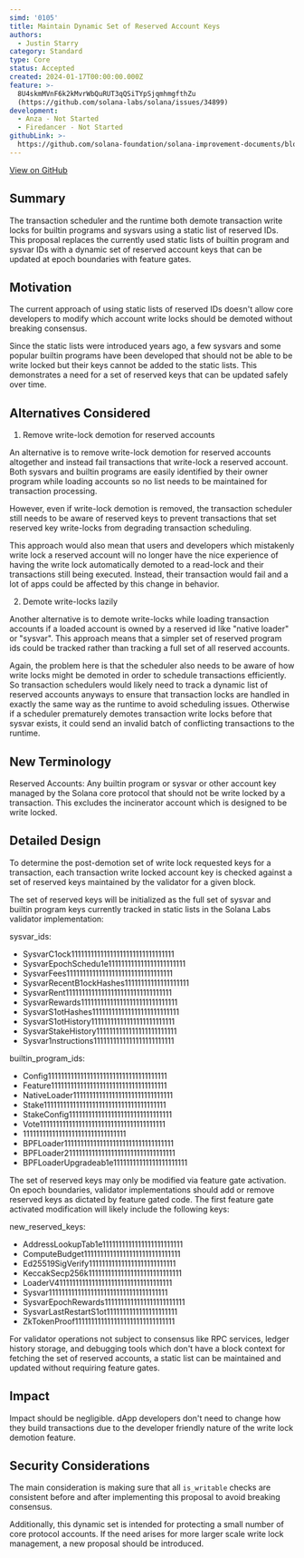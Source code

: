 ```yaml
---
simd: '0105'
title: Maintain Dynamic Set of Reserved Account Keys
authors:
  - Justin Starry
category: Standard
type: Core
status: Accepted
created: 2024-01-17T00:00:00.000Z
feature: >-
  8U4skmMVnF6k2kMvrWbQuRUT3qQSiTYpSjqmhmgfthZu
  (https://github.com/solana-labs/solana/issues/34899)
development:
  - Anza - Not Started
  - Firedancer - Not Started
githubLink: >-
  https://github.com/solana-foundation/solana-improvement-documents/blob/main/proposals/0105-dynamic-reserved-accounts-set.md
---
```

[View on GitHub](https://github.com/solana-foundation/solana-improvement-documents/blob/main/proposals/0105-dynamic-reserved-accounts-set.md)


## Summary

The transaction scheduler and the runtime both demote transaction write locks
for builtin programs and sysvars using a static list of reserved IDs. This
proposal replaces the currently used static lists of builtin program and sysvar
IDs with a dynamic set of reserved account keys that can be updated at epoch
boundaries with feature gates.

## Motivation

The current approach of using static lists of reserved IDs doesn't allow core
developers to modify which account write locks should be demoted without
breaking consensus.

Since the static lists were introduced years ago, a few sysvars and some popular
builtin programs have been developed that should not be able to be write locked
but their keys cannot be added to the static lists. This demonstrates a need for
a set of reserved keys that can be updated safely over time.

## Alternatives Considered

1. Remove write-lock demotion for reserved accounts

An alternative is to remove write-lock demotion for reserved accounts altogether
and instead fail transactions that write-lock a reserved account. Both sysvars
and builtin programs are easily identified by their owner program while loading
accounts so no list needs to be maintained for transaction processing.

However, even if write-lock demotion is removed, the transaction scheduler still
needs to be aware of reserved keys to prevent transactions that set reserved key
write-locks from degrading transaction scheduling.

This approach would also mean that users and developers which mistakenly write
lock a reserved account will no longer have the nice experience of having the
write lock automatically demoted to a read-lock and their transactions still
being executed. Instead, their transaction would fail and a lot of apps could be
affected by this change in behavior.

2. Demote write-locks lazily

Another alternative is to demote write-locks while loading transaction accounts
if a loaded account is owned by a reserved id like "native loader" or "sysvar".
This approach means that a simpler set of reserved program ids could be tracked
rather than tracking a full set of all reserved accounts.

Again, the problem here is that the scheduler also needs to be aware of how
write locks might be demoted in order to schedule transactions efficiently. So
transaction schedulers would likely need to track a dynamic list of reserved
accounts anyways to ensure that transaction locks are handled in exactly the
same way as the runtime to avoid scheduling issues. Otherwise if a scheduler
prematurely demotes transaction write locks before that sysvar exists, it could
send an invalid batch of conflicting transactions to the runtime.

## New Terminology

Reserved Accounts: Any builtin program or sysvar or other account key managed by
the Solana core protocol that should not be write locked by a transaction. This
excludes the incinerator account which is designed to be write locked.

## Detailed Design

To determine the post-demotion set of write lock requested keys for a
transaction, each transaction write locked account key is checked against a set
of reserved keys maintained by the validator for a given block.

The set of reserved keys will be initialized as the full set of sysvar and
builtin program keys currently tracked in static lists in the Solana Labs
validator implementation:

sysvar_ids:

- SysvarC1ock11111111111111111111111111111111
- SysvarEpochSchedu1e111111111111111111111111
- SysvarFees111111111111111111111111111111111
- SysvarRecentB1ockHashes11111111111111111111
- SysvarRent111111111111111111111111111111111
- SysvarRewards111111111111111111111111111111
- SysvarS1otHashes111111111111111111111111111
- SysvarS1otHistory11111111111111111111111111
- SysvarStakeHistory1111111111111111111111111
- Sysvar1nstructions1111111111111111111111111

builtin_program_ids:

- Config1111111111111111111111111111111111111
- Feature111111111111111111111111111111111111
- NativeLoader1111111111111111111111111111111
- Stake11111111111111111111111111111111111111
- StakeConfig11111111111111111111111111111111
- Vote111111111111111111111111111111111111111
- 11111111111111111111111111111111
- BPFLoader1111111111111111111111111111111111
- BPFLoader2111111111111111111111111111111111
- BPFLoaderUpgradeab1e11111111111111111111111

The set of reserved keys may only be modified via feature gate activation. On
epoch boundaries, validator implementations should add or remove reserved keys
as dictated by feature gated code. The first feature gate activated modification
will likely include the following keys:

new_reserved_keys:

- AddressLookupTab1e1111111111111111111111111
- ComputeBudget111111111111111111111111111111
- Ed25519SigVerify111111111111111111111111111
- KeccakSecp256k11111111111111111111111111111
- LoaderV411111111111111111111111111111111111
- Sysvar1111111111111111111111111111111111111
- SysvarEpochRewards1111111111111111111111111
- SysvarLastRestartS1ot1111111111111111111111
- ZkTokenProof1111111111111111111111111111111

For validator operations not subject to consensus like RPC services, ledger
history storage, and debugging tools which don't have a block context for
fetching the set of reserved accounts, a static list can be maintained and
updated without requiring feature gates.

## Impact

Impact should be negligible. dApp developers don't need to change how they build
transactions due to the developer friendly nature of the write lock demotion
feature.

## Security Considerations

The main consideration is making sure that all `is_writable` checks are
consistent before and after implementing this proposal to avoid breaking
consensus.

Additionally, this dynamic set is intended for protecting a small number of core
protocol accounts. If the need arises for more larger scale write lock
management, a new proposal should be introduced.
